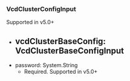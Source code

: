 ### VcdClusterConfigInput
Supported in v5.0+

- vcdClusterBaseConfig: VcdClusterBaseConfigInput
  - 
- password: System.String
  - Required. Supported in v5.0+
